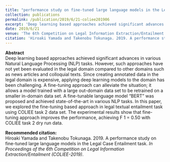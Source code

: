 ```yaml
---
title: "performance study on fine-tuned large language models in the Legal Case Entailment task"
collection: publications
permalink: /publication/2019/6/21-coliee201906
excerpt: 'Deep learning based approaches achieved significant advances in various Natural Language Processing (NLP) tasks. However, such approaches have not yet been evaluated in the legal domain compared to other domains such as news articles and colloquial texts. Since creating annotated data in the legal domain is expensive, applying deep learning models to the domain has been challenging. A fine-tuning approach can alleviate the situation; it allows a model trained with a large out-domain data set to be retrained on a smaller in-domain data set. A fine-tunable language model “BERT” was proposed and achieved state-of-the-art in various NLP tasks. In this paper, we explored the fine-tuning based approach in legal textual entailment task using COLIEE task 2 data set. The experimental results show that fine-tuning approach improves the performance, achieving F 1 = 0.50 with COLIEE task 2 dry run data.'
date: 2019/6/21
venue: 'The 6th Competition on Legal Information Extraction/Entailment (COLIEE-2019)'
citation: 'Hiroaki Yamada and Takenobu Tokunaga. 2019. A performance study on fine-tuned large language models in the Legal Case Entailment task. <i>In Proceedings of the 6th Competition on Legal Information Extraction/Entailment (COLIEE-2019)</i>.'
---
```

**Abstract**   
Deep learning based approaches achieved significant advances in various Natural Language Processing (NLP) tasks. However, such approaches have not yet been evaluated in the legal domain compared to other domains such as news articles and colloquial texts. Since creating annotated data in the legal domain is expensive, applying deep learning models to the domain has been challenging. A fine-tuning approach can alleviate the situation; it allows a model trained with a large out-domain data set to be retrained on a smaller in-domain data set. A fine-tunable language model “BERT” was proposed and achieved state-of-the-art in various NLP tasks. In this paper, we explored the fine-tuning based approach in legal textual entailment task using COLIEE task 2 data set. The experimental results show that fine-tuning approach improves the performance, achieving F 1 = 0.50 with COLIEE task 2 dry run data.

**Recommended citation:**   
Hiroaki Yamada and Takenobu Tokunaga. 2019. A performance study on fine-tuned large language models in the Legal Case Entailment task. <i>In Proceedings of the 6th Competition on Legal Information Extraction/Entailment (COLIEE-2019)</i>.